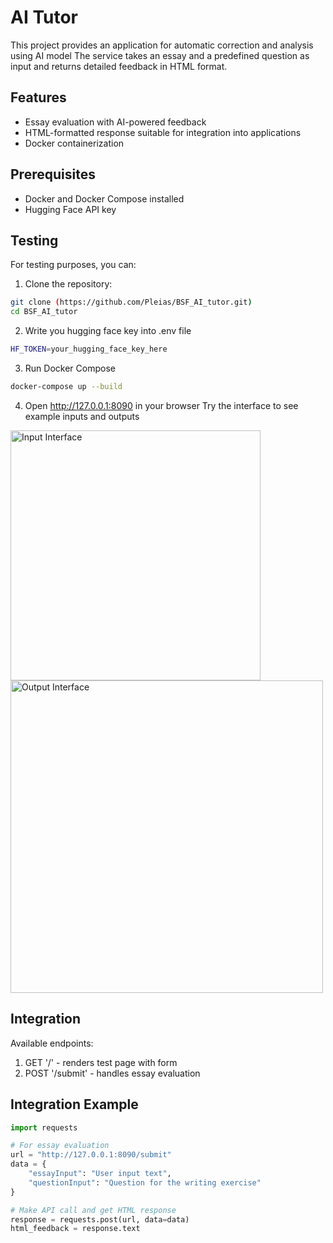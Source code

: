 # AI Tutor

This project provides an application for automatic correction and analysis using AI model
The service takes an essay and a predefined question as input and returns detailed feedback in HTML format.

## Features
- Essay evaluation with AI-powered feedback
- HTML-formatted response suitable for integration into applications
- Docker containerization

## Prerequisites
- Docker and Docker Compose installed
- Hugging Face API key

## Testing
For testing purposes, you can:

1. Clone the repository:
```bash
git clone (https://github.com/Pleias/BSF_AI_tutor.git)
cd BSF_AI_tutor
```
2. Write you hugging face key into .env file
```bash
HF_TOKEN=your_hugging_face_key_here
```
3. Run Docker Compose
```bash
docker-compose up --build
```
4. Open http://127.0.0.1:8090 in your browser
Try the interface to see example inputs and outputs

<img src="https://github.com/user-attachments/assets/a1aae489-ac0f-428f-ba3d-7ec228c939f7" width="400" alt="Input Interface"/>
</br>
<img src="https://github.com/user-attachments/assets/e6ae65e7-0229-42dc-abb1-0c29e4c70b9b" width="500" alt="Output Interface"/>

## Integration

Available endpoints:
1. GET '/' - renders test page with form
2. POST '/submit' - handles essay evaluation

## Integration Example
```python
import requests

# For essay evaluation
url = "http://127.0.0.1:8090/submit"
data = {
    "essayInput": "User input text",
    "questionInput": "Question for the writing exercise"
}

# Make API call and get HTML response
response = requests.post(url, data=data)
html_feedback = response.text


